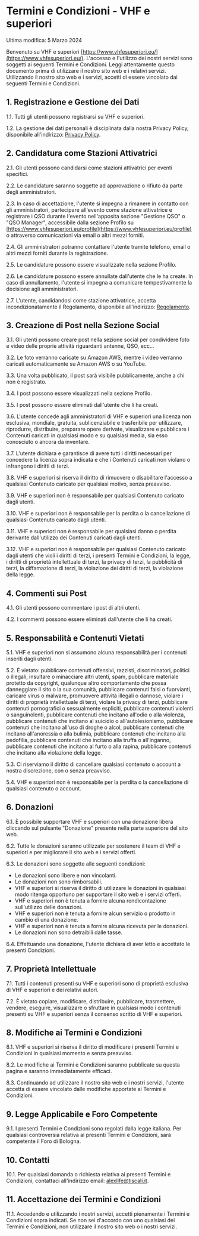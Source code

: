 # Termini e Condizioni - VHF e superiori

Ultima modifica: 5 Marzo 2024

Benvenuto su VHF e superiori [https://www.vhfesuperiori.eu/](https://www.vhfesuperiori.eu/). L'accesso e l'utilizzo dei nostri servizi sono soggetti ai seguenti Termini e Condizioni. Leggi attentamente questo documento prima di utilizzare il nostro sito web e i relativi servizi. Utilizzando il nostro sito web e i servizi, accetti di essere vincolato dai seguenti Termini e Condizioni.

## 1. Registrazione e Gestione dei Dati

1.1. Tutti gli utenti possono registrarsi su VHF e superiori.

1.2. La gestione dei dati personali è disciplinata dalla nostra Privacy Policy, disponibile all'indirizzo: [Privacy Policy](https://www.vhfesuperiori.eu/document/privacy).

## 2. Candidatura come Stazioni Attivatrici

2.1. Gli utenti possono candidarsi come stazioni attivatrici per eventi specifici.

2.2. Le candidature saranno soggette ad approvazione o rifiuto da parte degli amministratori.

2.3. In caso di accettazione, l'utente si impegna a rimanere in contatto con gli amministratori, partecipare all'evento come stazione attivatrice e registrare i QSO durante l'evento nell'apposita sezione "Gestione QSO" o "QSO Manager", accessibile dalla sezione Profilo su [https://www.vhfesuperiori.eu/profile](https://www.vhfesuperiori.eu/profile) o attraverso comunicazioni via email o altri mezzi forniti.

2.4. Gli amministratori potranno contattare l'utente tramite telefono, email o altri mezzi forniti durante la registrazione.

2.5. Le candidature possono essere visualizzate nella sezione Profilo.

2.6. Le candidature possono essere annullate dall'utente che le ha create. In caso di annullamento, l'utente si impegna a comunicare tempestivamente la decisione agli amministratori.

2.7. L'utente, candidandosi come stazione attivatrice, accetta incondizionatamente il Regolamento, disponibile all'indirizzo: [Regolamento](https://www.vhfesuperiori.eu/Regolamento_FLASH_MOB_2023_01_23.pdf).

## 3. Creazione di Post nella Sezione Social

3.1. Gli utenti possono creare post nella sezione social per condividere foto e video delle proprie attività riguardanti antenne, QSO, ecc...

3.2. Le foto verranno caricate su Amazon AWS, mentre i video verranno caricati automaticamente su Amazon AWS o su YouTube.

3.3. Una volta pubblicato, il post sarà visibile pubblicamente, anche a chi non è registrato.

3.4. I post possono essere visualizzati nella sezione Profilo.

3.5. I post possono essere eliminati dall'utente che li ha creati.

3.6. L'utente concede agli amministratori di VHF e superiori una licenza non esclusiva, mondiale, gratuita, sublicenziabile e trasferibile per utilizzare, riprodurre, distribuire, preparare opere derivate, visualizzare e pubblicare i Contenuti caricati in qualsiasi modo e su qualsiasi media, sia esso conosciuto o ancora da inventare.

3.7. L'utente dichiara e garantisce di avere tutti i diritti necessari per concedere la licenza sopra indicata e che i Contenuti caricati non violano o infrangono i diritti di terzi.

3.8. VHF e superiori si riserva il diritto di rimuovere o disabilitare l'accesso a qualsiasi Contenuto caricato per qualsiasi motivo, senza preavviso.

3.9. VHF e superiori non è responsabile per qualsiasi Contenuto caricato dagli utenti.

3.10. VHF e superiori non è responsabile per la perdita o la cancellazione di qualsiasi Contenuto caricato dagli utenti.

3.11. VHF e superiori non è responsabile per qualsiasi danno o perdita derivante dall'utilizzo dei Contenuti caricati dagli utenti.

3.12. VHF e superiori non è responsabile per qualsiasi Contenuto caricato dagli utenti che violi i diritti di terzi, i presenti Termini e Condizioni, la legge, i diritti di proprietà intellettuale di terzi, la privacy di terzi, la pubblicità di terzi, la diffamazione di terzi, la violazione dei diritti di terzi, la violazione della legge.

## 4. Commenti sui Post

4.1. Gli utenti possono commentare i post di altri utenti.

4.2. I commenti possono essere eliminati dall'utente che li ha creati.

## 5. Responsabilità e Contenuti Vietati

5.1. VHF e superiori non si assumono alcuna responsabilità per i contenuti inseriti dagli utenti.

5.2. È vietato: pubblicare contenuti offensivi, razzisti, discriminatori, politici o illegali, insultare o minacciare altri utenti, spam, pubblicare materiale protetto da copyright, qualunque altro comportamento che possa danneggiare il sito o la sua comunità, pubblicare contenuti falsi o fuorvianti, caricare virus o malware, promuovere attività illegali o dannose, violare i diritti di proprietà intellettuale di terzi, violare la privacy di terzi, pubblicare contenuti pornografici o sessualmente espliciti, pubblicare contenuti violenti o sanguinolenti, pubblicare contenuti che incitano all'odio o alla violenza, pubblicare contenuti che incitano al suicidio o all'autolesionismo, pubblicare contenuti che incitano all'uso di droghe o alcol, pubblicare contenuti che incitano all'anoressia o alla bulimia, pubblicare contenuti che incitano alla pedofilia, pubblicare contenuti che incitano alla truffa o all'inganno, pubblicare contenuti che incitano al furto o alla rapina, pubblicare contenuti che incitano alla violazione della legge.

5.3. Ci riserviamo il diritto di cancellare qualsiasi contenuto o account a nostra discrezione, con o senza preavviso.

5.4. VHF e superiori non è responsabile per la perdita o la cancellazione di qualsiasi contenuto o account.

## 6. Donazioni

6.1. È possibile supportare VHF e superiori con una donazione libera cliccando sul pulsante "Donazione" presente nella parte superiore del sito web.

6.2. Tutte le donazioni saranno utilizzate per sostenere il team di VHF e superiori e per migliorare il sito web e i servizi offerti.

6.3. Le donazioni sono soggette alle seguenti condizioni:

-   Le donazioni sono libere e non vincolanti.
-   Le donazioni non sono rimborsabili.
-   VHF e superiori si riserva il diritto di utilizzare le donazioni in qualsiasi modo ritenga opportuno per supportare il sito web e i servizi offerti.
-   VHF e superiori non è tenuta a fornire alcuna rendicontazione sull'utilizzo delle donazioni.
-   VHF e superiori non è tenuta a fornire alcun servizio o prodotto in cambio di una donazione.
-   VHF e superiori non è tenuta a fornire alcuna ricevuta per le donazioni.
-   Le donazioni non sono detraibili dalle tasse.

6.4. Effettuando una donazione, l'utente dichiara di aver letto e accettato le presenti Condizioni.

## 7. Proprietà Intellettuale

7.1. Tutti i contenuti presenti su VHF e superiori sono di proprietà esclusiva di VHF e superiori e dei relativi autori.

7.2. È vietato copiare, modificare, distribuire, pubblicare, trasmettere, vendere, eseguire, visualizzare o sfruttare in qualsiasi modo i contenuti presenti su VHF e superiori senza il consenso scritto di VHF e superiori.

## 8. Modifiche ai Termini e Condizioni

8.1. VHF e superiori si riserva il diritto di modificare i presenti Termini e Condizioni in qualsiasi momento e senza preavviso.

8.2. Le modifiche ai Termini e Condizioni saranno pubblicate su questa pagina e saranno immediatamente efficaci.

8.3. Continuando ad utilizzare il nostro sito web e i nostri servizi, l'utente accetta di essere vincolato dalle modifiche apportate ai Termini e Condizioni.

## 9. Legge Applicabile e Foro Competente

9.1. I presenti Termini e Condizioni sono regolati dalla legge italiana. Per qualsiasi controversia relativa ai presenti Termini e Condizioni, sarà competente il Foro di Bologna.

## 10. Contatti

10.1. Per qualsiasi domanda o richiesta relativa ai presenti Termini e Condizioni, contattaci all'indirizzo email: [alexlife@tiscali.it](mailto:alexlife@tiscali.it).

## 11. Accettazione dei Termini e Condizioni

11.1. Accedendo e utilizzando i nostri servizi, accetti pienamente i Termini e Condizioni sopra indicati. Se non sei d'accordo con uno qualsiasi dei Termini e Condizioni, non utilizzare il nostro sito web o i nostri servizi.
